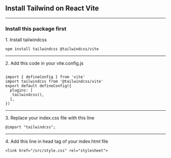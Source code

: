 <h2 class="text-white text-2xl font-bold text-center">Install Tailwind on React Vite</h2>
<hr class="my-4 border-gray-600"/>
<h3 class="text-white font-semibold mb-2">Install this package first</h3>
<p class="text-white mb-2"> 1. Install tailwindcss </p>

<pre class="bg-gray-800 rounded-lg p-1 mb-4"><code class="language-bash">npm install tailwindcss @tailwindcss/vite</code></pre>
<hr class="my-4 border-gray-600"/>
<p class="text-white mb-2">2. Add this code in your vite.config.js</p>

<pre class="bg-gray-800 rounded-lg p-1 mb-4"><code class="language-bash">
import { defineConfig } from 'vite'
import tailwindcss from '@tailwindcss/vite'
export default defineConfig({
  plugins: [
   tailwindcss(),
  ],
})</code></pre>
<hr class="my-4 border-gray-600"/>
<p class="text-white mb-2">3. Replace your index.css file with this line</p>

<pre class="bg-gray-800 rounded-lg p-1 mb-4"><code class="language-bash">@import "tailwindcss";</code></pre>
<hr class="my-4 border-gray-600"/>
<p class="text-white mb-2">4. Add this line in head tag of your index.html file</p>

<pre class="bg-gray-800 rounded-lg p-1 mb-4"><code class="language-bash">&lt;link href=&quot;/src/style.css&quot; rel=&quot;stylesheet&quot;&gt;</code></pre>
